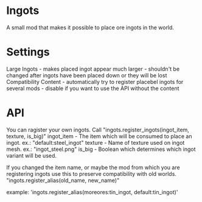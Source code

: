 Ingots
======
A small mod that makes it possible to place ore ingots in the world.

Settings
=======
Large Ingots
	- makes placed ingot appear much larger
	- shouldn't be changed after ingots have been placed down or they will be lost
Compatibility Content
	- automatically try to register placebel ingots for several mods
	- disable if you want to use the API without the content


API
===
You can ragister your own ingots.
Call "ingots.register_ingots(ingot_item, texture, is_big)"
ingot_item 	- The item which will be consumed to place an ingot. ex.: "default:steel_ingot"
texture 	- Name of texture used on ingot mesh. ex.: "ingot_steel.png"
is_big 		- Boolean which determines which ingot variant will be used.

If you changed the item name, or maybe the mod from which you are registering ingots
use this to preserve compatibility with old worlds.
"ingots.register_alias(old_name, new_name)"

example: 'ingots.register_alias(moreores:tin_ingot, default:tin_ingot)'
